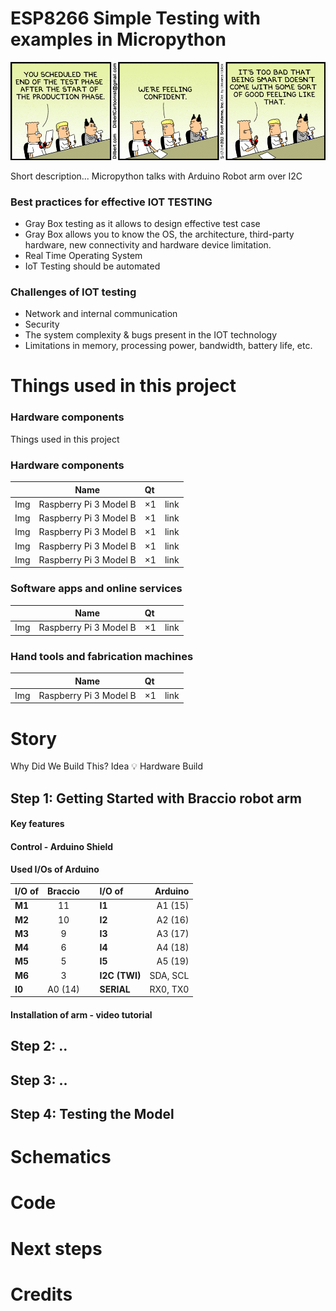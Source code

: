 # **ESP8266 Simple Testing with examples in Micropython**


![Testing Phase](\\img\\introtesting.png)

Short description... Micropython talks with Arduino Robot arm over I2C


### Best practices for effective IOT TESTING

- Gray Box testing as it allows to design effective test case
- Gray Box allows you to know the OS, the architecture, third-party hardware, new connectivity and hardware device limitation.
- Real Time Operating System
- IoT Testing should be automated


### Challenges of IOT testing
- Network and internal communication
- Security
- The system complexity & bugs present in the IOT technology
- Limitations in memory, processing power, bandwidth, battery life, etc.


# Things used in this project

### **Hardware components**

 Things used in this project

### **Hardware components**

||Name|Qt||
| :---|:------------------------:|:---| ----:|
| Img | Raspberry Pi 3 Model B	 | ×1 | link |
| Img | Raspberry Pi 3 Model B	 | ×1 | link |
| Img | Raspberry Pi 3 Model B	 | ×1 | link |
| Img | Raspberry Pi 3 Model B	 | ×1 | link |
| Img | Raspberry Pi 3 Model B	 | ×1 | link |

### **Software apps and online services**
||Name|Qt||
| :---|:------------------------:|:---| ----:|
| Img | Raspberry Pi 3 Model B	 | ×1 | link |

### **Hand tools and fabrication machines**
||Name|Qt||
| :---|:------------------------:|:---| ----:|
| Img | Raspberry Pi 3 Model B	 | ×1 | link |



# Story

Why Did We Build This?
Idea 💡
Hardware Build


## **Step 1: Getting Started with Braccio robot arm**



#### Key features



#### Control - Arduino Shield




**Used I/Os of Arduino**

|I/O of  | Braccio  | | I/O of | Arduino|
| :------|:--:|:--:| :------| -----:|
| **M1** | 11 |   | **I1** | A1 (15) |
| **M2** | 10 |   | **I2** | A2 (16) |
| **M3** | 9 |   | **I3** | A3 (17) |
| **M4** | 6 |   | **I4** | A4 (18) |
| **M5** | 5 |   | **I5** | A5 (19) |
| **M6** | 3 |   | **I2C (TWI)** | SDA, SCL |
| **I0** | A0 (14) |   | **SERIAL** | RX0, TX0 |


#### Installation of arm - video tutorial


## **Step 2: ..**
## **Step 3: ..**
## **Step 4: Testing the Model**

# Schematics

# Code

# Next steps

# Credits